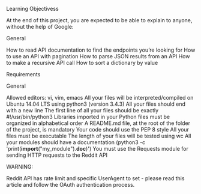 Learning Objectivess

At the end of this project, you are expected to be able to explain to anyone, without the help of Google:

General

How to read API documentation to find the endpoints you’re looking for
How to use an API with pagination
How to parse JSON results from an API
How to make a recursive API call
How to sort a dictionary by value

Requirements

General

Allowed editors: vi, vim, emacs
All your files will be interpreted/compiled on Ubuntu 14.04 LTS using python3 (version 3.4.3)
All your files should end with a new line
The first line of all your files should be exactly #!/usr/bin/python3
Libraries imported in your Python files must be organized in alphabetical order
A README.md file, at the root of the folder of the project, is mandatory
Your code should use the PEP 8 style
All your files must be executable
The length of your files will be tested using wc
All your modules should have a documentation (python3 -c 'print(__import__("my_module").__doc__)')
You must use the Requests module for sending HTTP requests to the Reddit API

WARNING:

Reddit API has rate limit and specific UserAgent to set - please read this article and follow the OAuth authentication process.
